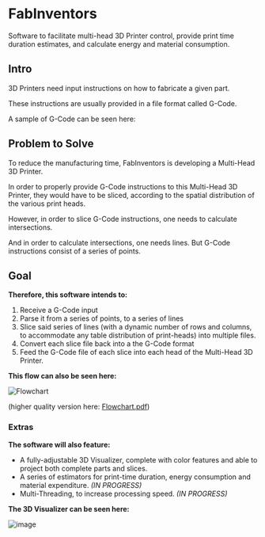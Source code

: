 # FabInventors
Software to facilitate multi-head 3D Printer control, provide print time duration estimates, and calculate energy and material consumption.

## Intro
3D Printers need input instructions on how to fabricate a given part.

These instructions are usually provided in a file format called G-Code.

A sample of G-Code can be seen here:

## Problem to Solve
To reduce the manufacturing time, FabInventors is developing a Multi-Head 3D Printer.

In order to properly provide G-Code instructions to this Multi-Head 3D Printer, they would have to be sliced, according to the spatial distribution of the various print heads.

However, in order to slice G-Code instructions, one needs to calculate intersections.

And in order to calculate intersections, one needs lines. But G-Code instructions consist of a series of points.

## Goal
**Therefore, this software intends to:**
1. Receive a G-Code input
2. Parse it from a series of points, to a series of lines
3. Slice said series of lines (with a dynamic number of rows and columns, to accommodate any table distribution of print-heads) into multiple files.
4. Convert each slice file back into a the G-Code format
5. Feed the G-Code file of each slice into each head of the Multi-Head 3D Printer.

**This flow can also be seen here:**

![Flowchart](https://user-images.githubusercontent.com/44982443/126475040-a6300796-e47e-4e2e-ba59-951f878dd00e.png)

(higher quality version here: [Flowchart.pdf](https://github.com/antoniopgs/FabInventors/files/6854870/Flowchart.pdf))



### Extras
**The software will also feature:**
- A fully-adjustable 3D Visualizer, complete with color features and able to project both complete parts and slices.
- A series of estimators for print-time duration, energy consumption and material expenditure. _(IN PROGRESS)_
- Multi-Threading, to increase processing speed. _(IN PROGRESS)_

**The 3D Visualizer can be seen here:**

![image](https://user-images.githubusercontent.com/44982443/126475410-b73347ac-e330-43b9-82eb-c4a2236c35f5.png)


